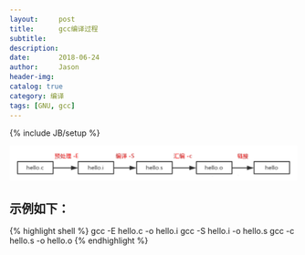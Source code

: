 ```yaml
---
layout:     post
title:      gcc编译过程
subtitle:  
description:
date:       2018-06-24
author:     Jason
header-img:
catalog: true
category: 编译
tags: [GNU, gcc]
---
```

{% include JB/setup %}

![gcc编译过程](/images/11907096-16ea161c42fba6a4.png)

## 示例如下：
{% highlight shell %}
gcc -E hello.c -o hello.i
gcc -S hello.i -o hello.s
gcc -c hello.s -o hello.o
{% endhighlight %}
